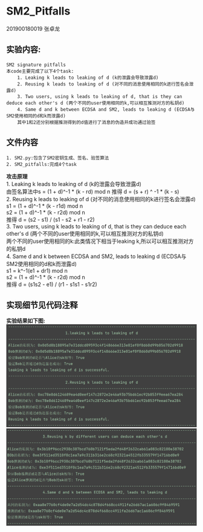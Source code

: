 # SM2_Pitfalls

201900180019 张卓龙

## 实验内容:
    SM2 signature pitfalls
    本code主要完成了以下4个task:        
        1. Leaking k leads to leaking of d (k的泄露会导致泄露d)     
        2. Reusing k leads to leaking of d (对不同的消息使用相同的k进行签名会泄露d)   
        3. Two users, using k leads to leaking of d, that is they can deduce each other's d (两个不同的user使用相同的k,可以相互推测对方的私钥d)          
        4. Same d and k between ECDSA and SM2, leads to leaking d (ECDSA与SM2使用相同的d和k而泄露d)    
        其中1和2还分别根据推测得到的d值进行了消息的伪造并成功通过验签      
    
## 文件内容      
    1. SM2.py:包含了SM2密钥生成、签名、验签算法      
    2. SM2_pitfalls:完成4个task


**攻击原理**         
    1. Leaking k leads to leaking of d (k的泄露会导致泄露d)    
    由签名算法中s = (1 + d)^-1 * (k - rd) mod n 推得 d = (s + r) ^ -1 * (k - s)      
    2. Reusing k leads to leaking of d (对不同的消息使用相同的k进行签名会泄露d)      
    s1 = (1 + d)^-1 * (k - r1d) mod n      
    s2 = (1 + d)^-1 * (k - r2d) mod n      
    推得 d = (s2 - s1) / (s1 - s2 + r1 - r2)                 
    3. Two users, using k leads to leaking of d, that is they can deduce each other's d (两个不同的user使用相同的k,可以相互推测对方的私钥d)         
    两个不同的user使用相同的k:此类情况下相当于leaking k,所以可以相互推测对方的私钥d                     
    4. Same d and k between ECDSA and SM2, leads to leaking d (ECDSA与SM2使用相同的d和k而泄露d)       
    s1 = k^-1(e1 + dr1) mod n      
    s2 = (1 + d)^-1 * (k - r2d) mod n        
    推得 d = (s1s2 - e1) / (r1 - s1s1 - s1r2)     
    
    

## 实现细节见代码注释

**实验结果如下图:**
![攻击结果](https://github.com/Zhang-SDU/cst-project/blob/main/SM2/SM2_Pitfalls/result1.png)
![攻击结果](https://github.com/Zhang-SDU/cst-project/blob/main/SM2/SM2_Pitfalls/result2.png)

